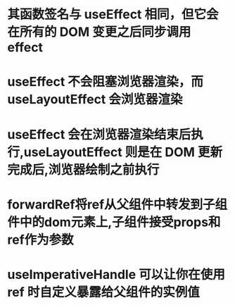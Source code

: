 # 其函数签名与 useEffect 相同，但它会在所有的 DOM 变更之后同步调用 effect
# useEffect 不会阻塞浏览器渲染，而 useLayoutEffect 会浏览器渲染
# useEffect 会在浏览器渲染结束后执行,useLayoutEffect 则是在 DOM 更新完成后,浏览器绘制之前执行



# forwardRef将ref从父组件中转发到子组件中的dom元素上,子组件接受props和ref作为参数
# useImperativeHandle 可以让你在使用 ref 时自定义暴露给父组件的实例值
